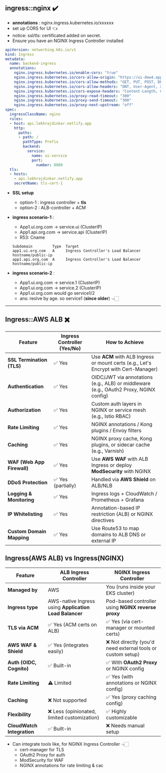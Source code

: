 ## ingress::nginx ✔️
- **annotations** : nginx.ingress.kubernetes.io/xxxxxx
- set up CORS for UI :point_left:
- notice: ssl/tls: certificated added on secret.
- Ensure you have an NGINX Ingress Controller installed
```yaml
apiVersion: networking.k8s.io/v1
kind: Ingress
metadata:
  name: backend-ingress
  annotations:
    nginx.ingress.kubernetes.io/enable-cors: "true"
    nginx.ingress.kubernetes.io/cors-allow-origin: "https://ui-dew4.app-1.msi-dev.lekhraj.com"
    nginx.ingress.kubernetes.io/cors-allow-methods: "GET, PUT, POST, DELETE, PATCH, OPTIONS"
    nginx.ingress.kubernetes.io/cors-allow-headers: "DNT, User-Agent, X-Requested-With, If-Modified-Since, Cache-Control, Content-Type, Range, Correlation-id, authorization"
    nginx.ingress.kubernetes.io/cors-expose-headers: "Content-Length, Content-Range"
    nginx.ingress.kubernetes.io/proxy-read-timeout: "300"
    nginx.ingress.kubernetes.io/proxy-send-timeout: "300"
    nginx.ingress.kubernetes.io/proxy-next-upstream: "off"
spec:
  ingressClassName: nginx
  rules:
  - host: api.lekhrajdinkar.netlify.app
    http:
      paths:
      - path: /
        pathType: Prefix
        backend:
          service:
            name: ui-service
            port:
              number: 8080
  tls:
  - hosts:
    - api.lekhrajdinkar.netlify.app
    secretName: tls-cert-1
```
- **SSL setup**
  - option-1 : ingress controller + **tls**
  - option-2 : ALB-controller + ACM
  
- **ingress scenario-1** :
    - App1.ui.org.com → service.ui (ClusterIP)
    - App1.api.org.com → service.api (ClusterIP)
    - R53: Cname
    ```
    Subdomain	      Type	Target
    app1.ui.org.com	  A	    Ingress Controller's Load Balancer hostname/public-ip 
    app1.api.org.com  A	    Ingress Controller's Load Balancer hostname/public-ip 
    ```
- **ingress scenario-2** :
  - App1.ui.org.com → service.1 (ClusterIP)
  - App1.ui.org.com → service.2 (ClusterIP)
  - App1.ui.org.com would go service1/2
  - ans: reolve by age. so service1 (**since older**) 👈🏻

---

## Ingress::AWS ALB ✖️

| Feature                    | Ingress Controller (Yes/No) | How to Achieve                                                                        |
| -------------------------- | --------------------------- | ------------------------------------------------------------------------------------- |
| **SSL Termination (TLS)**  | ✅ Yes                       | Use **ACM** with ALB Ingress or mount certs (e.g., Let's Encrypt with Cert-Manager)   |
| **Authentication**         | ✅ Yes                       | OIDC/JWT via annotations (e.g., ALB) or middleware (e.g., OAuth2 Proxy, NGINX config) |
| **Authorization**          | ✅ Yes                       | Custom auth layers in NGINX or service mesh (e.g., Istio RBAC)                        |
| **Rate Limiting**          | ✅ Yes                       | NGINX annotations / Kong plugins / Envoy filters                                      |
| **Caching**                | ✅ Yes                       | NGINX proxy cache, Kong plugins, or sidecar cache (e.g., Varnish)                     |
| **WAF (Web App Firewall)** | ✅ Yes                       | Use **AWS WAF** with ALB Ingress or deploy **ModSecurity** with NGINX                 |
| **DDoS Protection**        | ✅ Yes (partially)           | Handled via **AWS Shield** on ALB/NLB                                                 |
| **Logging & Monitoring**   | ✅ Yes                       | Ingress logs + CloudWatch / Prometheus + Grafana                                      |
| **IP Whitelisting**        | ✅ Yes                       | Annotation-based IP restriction (ALB) or NGINX directives                             |
| **Custom Domain Mapping**  | ✅ Yes                       | Use Route53 to map domains to ALB DNS or external IP                                  |

## Ingress(AWS ALB)  vs  Ingress(NGINX) 

| Feature                    | **ALB Ingress Controller**                             | **NGINX Ingress Controller**                               |
| -------------------------- | ------------------------------------------------------ | ---------------------------------------------------------- |
| **Managed by**             | AWS                                                    | You (runs inside your EKS cluster)                         |
| **Ingress type**           | AWS-native Ingress using **Application Load Balancer** | Pod-based controller using **NGINX reverse proxy**         |
| **TLS via ACM**            | ✅ Yes (ACM certs on ALB)                               | ✅ Yes (via cert-manager or mounted certs)                  |
| **AWS WAF & Shield**       | ✅ Yes (integrates easily)                              | ❌ Not directly (you'd need external tools or custom setup) |
| **Auth (OIDC, Cognito)**   | ✅ Built-in                                             | ✅ With **OAuth2 Proxy** or NGINX config                    |
| **Rate Limiting**          | ⚠️ Limited                                             | ✅ Yes (with annotations or NGINX config)                   |
| **Caching**                | ❌ Not supported                                        | ✅ Yes (proxy caching config)                               |
| **Flexibility**            | ❌ Less (opinionated, limited customization)            | ✅ Highly customizable                                      |
| **CloudWatch Integration** | ✅ Built-in                                             | ❌ Needs manual setup                                       |

- Can integrate tools like, for NGINX Ingress Controller 👈🏻
    - cert-manager for TLS
    - OAuth2 Proxy for auth
    - ModSecurity for WAF
    - NGINX annotations for rate limiting & cac


